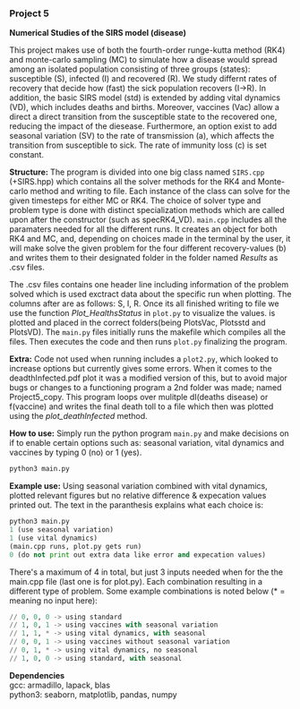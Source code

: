### Project 5

**Numerical Studies of the SIRS model (disease)**

This project makes use of both the fourth-order runge-kutta method (RK4) and monte-carlo sampling (MC) to simulate how a disease would spread among an isolated population consisting of three groups (states): susceptible (S), infected (I) and recovered (R). We study differnt rates of recovery that decide how (fast) the sick population recovers (I->R). In addition, the basic SIRS model (std) is extended by adding vital dynamics (VD), which includes deaths and births. Moreover, vaccines (Vac) allow a direct a direct transition from the susceptible state to the recovered one, reducing the impact of the diesease. Furthermore, an option exist to add seasonal variation (SV) to the rate of transmission (a), which affects the transition from susceptible to sick. The rate of immunity loss (c) is set constant.

**Structure:**
The program is divided into one big class named `SIRS.cpp` (+SIRS.hpp) which contains all the solver methods for the RK4 and Monte-carlo method and writing to file. Each instance of the class can solve for the given timesteps for either MC or RK4. The choice of solver type and problem type is done with distinct specialization methods which are called upon after the constructor (such as specRK4_VD). `main.cpp` includes all the paramaters needed for all the different runs. It creates an object for both RK4 and MC, and, depending on choices made in the terminal by the user, it will make solve the given problem for the four different recovery-values (b) and writes them to their designated folder in the folder named *Results* as .csv files. 

The .csv files contains one header line including information of the problem solved which is used exctract data about the specific run when plotting. The columns after are as follows: S, I, R. Once its all finished writing to file we use the function *Plot_HealthsStatus* in `plot.py` to visualize the values. is plotted and placed in the correct folders(being PlotsVac, Plotsstd and PlotsVD). 
The `main.py` files initially runs the makefile which compiles all the files. Then executes the code and then runs `plot.py` finalizing the program.

**Extra:**
Code not used when running includes a `plot2.py`, which looked to increase options but currently gives some errors. When it comes to the deadthInfected.pdf plot it was a modified version of this, but to avoid major bugs or changes to a functioning program a 2nd folder was made; named Project5_copy. This program loops over mulitple dI(deaths disease) or f(vaccine) and writes the final death toll to a file which then was plotted using the *plot_deathInfected* method. 

**How to use:**
Simply run the python program `main.py` and make decisions on if to enable certain options such as: seasonal variation, vital dynamics and vaccines by typing 0 (no) or 1 (yes).
```python
python3 main.py
```

**Example use:**
Using seasonal variation combined with vital dynamics, plotted relevant figures but no relative difference & expecation values printed out. The text in the paranthesis explains what each choice is:
```python
python3 main.py
1 (use seasonal variation)
1 (use vital dynamics)
(main.cpp runs, plot.py gets run)
0 (do not print out extra data like error and expecation values)
```

There's a maximum of 4 in total, but just 3 inputs needed when for the the main.cpp file (last one is for plot.py). Each combination resulting in a different type of problem. Some example combinations is noted below (* = meaning no input here):
```python
// 0, 0, 0 -> using standard
// 1, 0, 1 -> using vaccines with seasonal variation
// 1, 1, * -> using vital dynamics, with seasonal
// 0, 0, 1 -> using vaccines without seasonal variation
// 0, 1, * -> using vital dynamics, no seasonal
// 1, 0, 0 -> using standard, with seasonal
```
**Dependencies** \
gcc: armadillo, lapack, blas \
python3: seaborn, matplotlib, pandas, numpy

